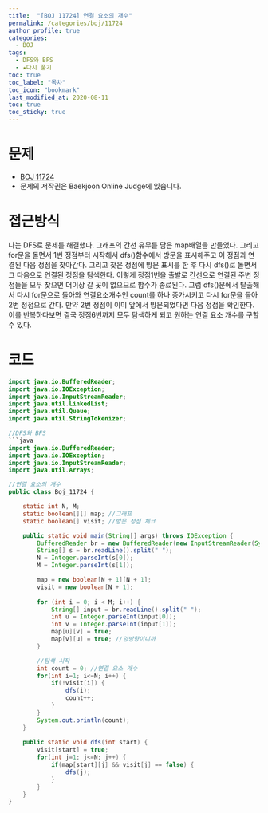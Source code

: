 ```yaml
---
title:  "[BOJ 11724] 연결 요소의 개수"
permalink: /categories/boj/11724
author_profile: true
categories:
  - BOJ
tags:
  - DFS와 BFS
  - ★다시 풀기
toc: true
toc_label: "목차"
toc_icon: "bookmark"
last_modified_at: 2020-08-11
toc: true
toc_sticky: true
---
```

# 문제
* [BOJ 11724](https://www.acmicpc.net/problem/11724)
* 문제의 저작권은 Baekjoon Online Judge에 있습니다.  

# 접근방식 
나는 DFS로 문제를 해결했다. 그래프의 간선 유무를 담은 map배열을 만들었다. 그리고 for문을 돌면서 1번 정점부터 시작해서 dfs()함수에서 방문을 표시해주고 이 정점과 연결된 다음 정점을 찾아간다. 그리고 찾은 정점에 방문 표시를 한 후 다시 dfs()로 돌면서 그 다음으로 연결된 정점을 탐색한다. 이렇게 정점1번을 출발로 간선으로 연결된 주변 정점들을 모두 찾으면 더이상 갈 곳이 없으므로 함수가 종료된다. 그럼 dfs()문에서 탈출해서 다시 for문으로 돌아와 연결요소개수인 count를 하나 증가시키고 다시 for문을 돌아 2번 정점으로 간다. 만약 2번 정점이 이미 앞에서 방문되었다면 다음 정점을 확인한다. 이를 반복하다보면 결국 정점6번까지 모두 탐색하게 되고 원하는 연결 요소 개수를 구할 수 있다.

# 코드
```java
import java.io.BufferedReader;
import java.io.IOException;
import java.io.InputStreamReader;
import java.util.LinkedList;
import java.util.Queue;
import java.util.StringTokenizer;

//DFS와 BFS
```java
import java.io.BufferedReader;
import java.io.IOException;
import java.io.InputStreamReader;
import java.util.Arrays;

//연결 요소의 개수
public class Boj_11724 {

	static int N, M;
	static boolean[][] map; //그래프
	static boolean[] visit; //방문 정점 체크

	public static void main(String[] args) throws IOException {
		BufferedReader br = new BufferedReader(new InputStreamReader(System.in));
		String[] s = br.readLine().split(" ");
		N = Integer.parseInt(s[0]);
		M = Integer.parseInt(s[1]);

		map = new boolean[N + 1][N + 1];
		visit = new boolean[N + 1];
		
		for (int i = 0; i < M; i++) {
			String[] input = br.readLine().split(" ");
			int u = Integer.parseInt(input[0]);
			int v = Integer.parseInt(input[1]);
			map[u][v] = true;
			map[v][u] = true; //양방향이니까
		}

		//탐색 시작
		int count = 0; //연결 요소 개수
		for(int i=1; i<=N; i++) {
			if(!visit[i]) {
				dfs(i);
				count++;
			}
		}
		System.out.println(count);
	}
	
	public static void dfs(int start) {
		visit[start] = true;
		for(int j=1; j<=N; j++) {
			if(map[start][j] && visit[j] == false) {
				dfs(j);
			}
		}
	}
}
```